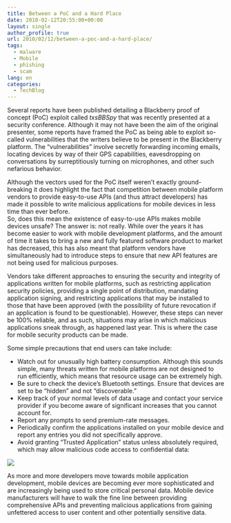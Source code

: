 ```yaml
---
title: Between a PoC and a Hard Place
date: 2010-02-12T20:55:00+00:00
layout: single
author_profile: true
url: 2010/02/12/between-a-poc-and-a-hard-place/
tags:
  - malware
  - Mobile
  - phishing
  - scam
lang: en
categories: 
  - TechBlog
---
```

Several reports have been published detailing a Blackberry proof of concept (PoC) exploit called _txsBBSpy_ that was recently presented at a security conference. Although it may not have been the aim of the original presenter, some reports have framed the PoC as being able to exploit so-called vulnerabilities that the writers believe to be present in the Blackberry platform. The “vulnerabilities” involve secretly forwarding incoming emails, locating devices by way of their GPS capabilities, eavesdropping on conversations by surreptitiously turning on microphones, and other such nefarious behavior.  

Although the vectors used for the PoC itself weren’t exactly ground-breaking it does highlight the fact that competition between mobile platform vendors to provide easy-to-use APIs (and thus attract developers) has made it possible to write malicious applications for mobile devices in less time than ever before.  
So, does this mean the existence of easy-to-use APIs makes mobile devices unsafe? The answer is: not really. While over the years it has become easier to work with mobile development platforms, and the amount of time it takes to bring a new and fully featured software product to market has decreased, this has also meant that platform vendors have simultaneously had to introduce steps to ensure that new API features are not being used for malicious purposes.

Vendors take different approaches to ensuring the security and integrity of applications written for mobile platforms, such as restricting application security policies, providing a single point of distribution, mandating application signing, and restricting applications that may be installed to those that have been approved (with the possibility of future revocation if an application is found to be questionable). However, these steps can never be 100% reliable, and as such, situations may arise in which malicious applications sneak through, as happened last year. This is where the case for mobile security products can be made.  

Some simple precautions that end users can take include:

* Watch out for unusually high battery consumption. Although this sounds simple, many threats written for mobile platforms are not designed to run efficiently, which means that resource usage can be extremely high.  
* Be sure to check the device’s Bluetooth settings. Ensure that devices are set to be “hidden” and not “discoverable.”  
* Keep track of your normal levels of data usage and contact your service provider if you become aware of significant increases that you cannot account for.  
* Report any prompts to send premium-rate messages.  
* Periodically confirm the applications installed on your mobile device and report any entries you did not specifically approve.  
* Avoid granting “Trusted Application” status unless absolutely required, which may allow malicious code access to confidential data:

[![](http://4.bp.blogspot.com/_vaUVXcmC3OI/S3W4ht8-30I/AAAAAAAAA54/5n4UhfiWIeQ/s640/Screen+shot+2010-02-11+at+11.01.19+PM.png)](http://4.bp.blogspot.com/_vaUVXcmC3OI/S3W4ht8-30I/AAAAAAAAA54/5n4UhfiWIeQ/s1600-h/Screen+shot+2010-02-11+at+11.01.19+PM.png)

As more and more developers move towards mobile application development, mobile devices are becoming ever more sophisticated and are increasingly being used to store critical personal data. Mobile device manufacturers will have to walk the fine line between providing comprehensive APIs and preventing malicious applications from gaining unfettered access to user content and other potentially sensitive data.
